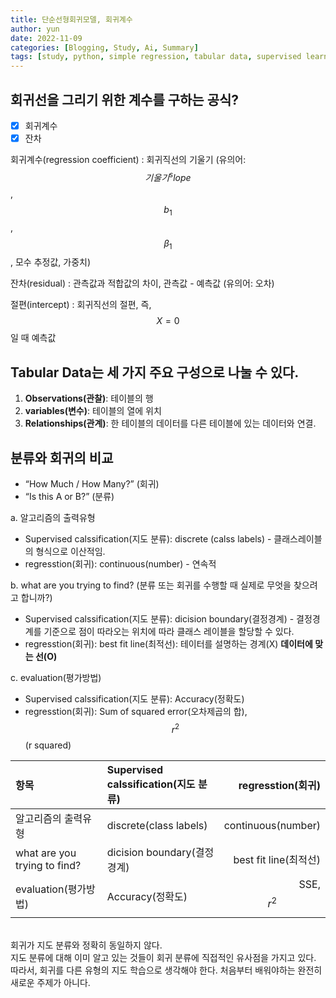 ```yaml
---
title: 단순선형회귀모델, 회귀계수
author: yun
date: 2022-11-09
categories: [Blogging, Study, Ai, Summary]
tags: [study, python, simple regression, tabular data, supervised learning, regression, classification]
---
```


## 회귀선을 그리기 위한 계수를 구하는 공식?

- [x] 회귀계수
- [x] 잔차

회귀계수(regression coefficient)
  : 회귀직선의 기울기 (유의어: $$ 기울기^slope $$, $$ b_1 $$, $$ \beta_1 $$, 모수 추정값, 가중치) <br/>

잔차(residual)
  : 관측값과 적합값의 차이, 관측값 - 예측값 (유의어: 오차)
  
절편(intercept)
  : 회귀직선의 절편, 즉, $$ X = 0 $$일 때 예측값  


## Tabular Data는 세 가지 주요 구성으로 나눌 수 있다.
1. **Observations(관찰)**:  테이블의 행
2. **variables(변수)**: 테이블의 열에 위치
3. **Relationships(관계)**: 한 테이블의 데이터를 다른 테이블에 있는 데이터와 연결. 


## 분류와 회귀의 비교
* “How Much / How Many?” (회귀)
* “Is this A or B?” (분류) <br/>

a. 알고리즘의 출력유형
* Supervised calssification(지도 분류): discrete (calss labels) - 클래스레이블의 형식으로 이산적임.
* regresstion(회귀): continuous(number) - 연속적 <br/>

b. what are you trying to find? (분류 또는 회귀를 수행할 때 실제로 무엇을 찾으려고 합니까?)
* Supervised calssification(지도 분류): dicision boundary(결정경계) - 결정경계를 기준으로 점이 따라오는 위치에 따라 클래스 레이블을 할당할 수 있다.
* regresstion(회귀): best fit line(최적선): 테이터를 설명하는 경계(X) **데이터에 맞는 선(O)** <br/>

c. evaluation(평가방법)
* Supervised calssification(지도 분류): Accuracy(정확도)
* regresstion(회귀): Sum of squared error(오차제곱의 합), $$r^2$$ (r squared)


| 항목                          | Supervised calssification(지도 분류) | regresstion(회귀)    |
|:-----------------------------|:-----------------------------------|--------------------:|
| 알고리즘의 출력유형               | discrete(class labels)             | continuous(number)  |
| what are you trying to find? | dicision boundary(결정경계)          | best fit line(최적선) |
| evaluation(평가방법)           | Accuracy(정확도)                     | SSE, $$ r^2 $$      |


<br/>
회귀가 지도 분류와 정확히 동일하지 않다. <br/>
지도 분류에 대해 이미 알고 있는 것들이 회귀 분류에 직접적인 유사점을 가지고 있다. <br/>
따라서, 회귀를 다른 유형의 지도 학습으로 생각해야 한다. 처음부터 배워야하는 완전히 새로운 주제가 아니다.

